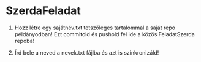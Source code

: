 # SzerdaFeladat
1. Hozz létre egy sajátnév.txt tetszőleges tartalommal a saját repo példányodban! Ezt commitold és pushold fel ide a közös FeladatSzerda repoba!

2. Írd bele a neved a nevek.txt fájlba és azt is szinkronizáld!
